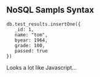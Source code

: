 ## NoSQL Sampls Syntax

```
db.test_results.insertOne({
   _id: 1,
   name: "tom",
   byear: 1964,
   grade: 100,
   passed: true
})
```

Looks a lot like Javascript...

